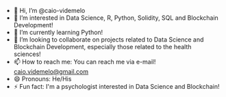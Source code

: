 - 👋 Hi, I’m @caio-videmelo
- 👀 I’m interested in Data Science, R, Python, Solidity, SQL and Blockchain Development!
- 🌱 I’m currently learning Python!
- 💞️ I’m looking to collaborate on projects related to Data Science and Blockchain Development, especially those related to the health sciences!
- 📫 How to reach me: You can reach me via e-mail! caio.videmelo@gmail.com
- 😄 Pronouns: He/His
- ⚡ Fun fact: I'm a psychologist interested in Data Science and Blockchain!

<!---
caio-videmelo/caio-videmelo is a ✨ special ✨ repository because its `README.md` (this file) appears on your GitHub profile.
You can click the Preview link to take a look at your changes.
--->
